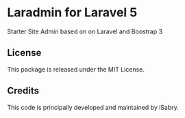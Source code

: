 # Laradmin for Laravel 5
Starter Site Admin based on on Laravel  and Boostrap 3


## License
This package is released under the MIT License.

## Credits
This code is principally developed and maintained by iSabry.
